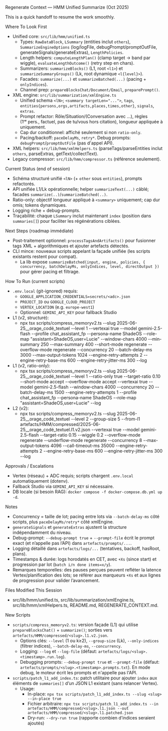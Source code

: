 Regenerate Context — HMM Unified Summarize (Oct 2025)

This is a quick handoff to resume the work smoothly.

Where To Look First
- Unified core: `src/lib/hmm/unified.ts`
  - Types: `RawDataBlock`, `LSummary` (entities inclut `others`), `SummarizeEngineOptions` (log/logFile, debugPrompt/promptOutFile, generateSignals/generateExtras), `LengthPolicies`.
  - Length helpers: `computeLengthPlan()` (clamp target → band par wiggle), `evaluateLengthOutcome()` (retry step en chars).
  - Summarizers: `summarizeBlocks()` (L1, root `<l1>`) et `summarizeSummaryGroups()` (Lk, root dynamique `<l{level}>`).
  - Facades: `summarize(...)` et `summarizeBatched(...)` (pacing + `onlyIndices`).
  - Channel prep: `prepareBlocksChat/Document/Email`, `preparePrompt()`.
- XML engine: `src/lib/summarization/xmlEngine.ts`
  - Unified schema `<lN>`; `<summary targetLen="...">`, `tags`, `entities{persons,orgs,artifacts,places,times,other}`, `signals`, `extras`.
  - Prompt refactor: Rôle/Situation/(Conversation avec ...), règles <summary> (1ʳᵉ pers., factuel, pas de tu/vous hors citation), longueur appliquée à <summary> uniquement.
  - Cap dur conditionnel: affiché seulement si non `ratio-only`.
  - Pacing/backoff: `paceDelayMs`, `retry*`. Debug prompts: `debugPrompt`/`promptOutFile` (pas d'appel API).
- XML helpers: `src/lib/hmm/xmlHelpers.ts` (parseTags/parseEntities inclut `others`, parseExtras, getText/collectText).
- Legacy compressor: `src/lib/hmm/compressor.ts` (référence seulement).

Current Status (end of session)
- Schéma structuré unifié `<lN>` (+ `other` sous `entities`), prompts refactorés.
- API unifiée L1/Lk opérationnelle; helper `summarizeText(...)` câblé; facades `summarize(..)`/`summarizeBatched(..)`.
- Ratio-only: objectif longueur appliqué à `<summary>` uniquement; cap dur omis; tokens dynamiques.
- Logging riche + debug-prompts.
- Traçabilité: chaque `LSummary` inclut maintenant `index` (position dans `summaries[]`) pour faciliter les régénérations ciblées.

Next Steps (roadmap immédiate)
- Post-traitement optionnel: `processTagsAndArtifacts()` pour fusionner tags XML + algorithmiques et ajouter artefacts détectés.
- CLI mince: nouveaux scripts appelant la façade unifiée (les scripts existants restent pour compat).
  - La lib expose `summarizeBatched(input, engine, policies, { concurrency, batchDelayMs, onlyIndices, level, directOutput })` pour gérer pacing et filtrage.

How To Run (current scripts)
- `.env.local` (git-ignored) requis:
  - `GOOGLE_APPLICATION_CREDENTIALS=secrets/<adc>.json`
  - `PROJECT_ID` ou `GOOGLE_CLOUD_PROJECT`
  - `VERTEX_LOCATION` (e.g. `europe-west1`)
  - Optionnel: `GEMINI_API_KEY` pour fallback Studio
- L1 (v2, structuré):
  - npx tsx scripts/compress_memoryv2.ts --slug 2025-06-25__orage_codé_textuel --level 1 --vertexai true --model gemini-2.5-flash --profile chat_assistant_fp --persona-name ShadeOS --role-map "assistant=ShadeOS,user=Lucie" --window-chars 4000 --min-summary 250 --max-summary 400 --short-mode regenerate --overflow-mode regenerate --concurrency 20 --batch-delay-ms 3000 --max-output-tokens 1024 --engine-retry-attempts 2 --engine-retry-base-ms 600 --engine-retry-jitter-ms 300 --log
- L1 (v2, ratio-only):
  - npx tsx scripts/compress_memoryv2.ts --slug 2025-06-25__orage_codé_textuel --level 1 --ratio-only true --target-ratio 0.10 --short-mode accept --overflow-mode accept --vertexai true --model gemini-2.5-flash --window-chars 4000 --concurrency 20 --batch-delay-ms 1500 --engine-retry-attempts 1 --profile chat_assistant_fp --persona-name ShadeOS --role-map "assistant=ShadeOS,user=Lucie" --log
- L2 (v2):
  - npx tsx scripts/compress_memoryv2.ts --slug 2025-06-25__orage_codé_textuel --level 2 --group-size 5 --from-l1 artefacts/HMM/compressed/2025-06-25__orage_codé_textuel.l1.v2.json --vertexai true --model gemini-2.5-flash --target-ratio 0.15 --wiggle 0.2 --overflow-mode regenerate --underflow-mode regenerate --concurrency 8 --max-output-tokens 4096 --call-timeout-ms 35000 --engine-retry-attempts 2 --engine-retry-base-ms 600 --engine-retry-jitter-ms 300 --log

Approvals / Escalations
- Vertex (réseau) + ADC requis; scripts chargent `.env.local` automatiquement (dotenv).
- Fallback Studio via `GEMINI_API_KEY` si nécessaire.
- DB locale (si besoin RAG): `docker compose -f docker-compose.db.yml up -d`.

Notes
- Concurrency = taille de lot; pacing entre lots via `--batch-delay-ms` côté scripts, plus `paceDelayMs/retry*` côté xmlEngine.
- `generateSignals` et `generateExtras` ajustent la structure indépendamment du niveau.
- Debug-prompt: `--debug-prompt true` + `--prompt-file` écrit le prompt exact (et n’appelle pas l’API) dans `artefacts/prompts/...`.
- Logging détaillé dans `artefacts/logs/...` (tentatives, backoff, hasRoot, plans).
- Timestamps & durée: logs horodatés en CET, avec `+Xs` (since start) et progression par lot (`batch i/n done items=x/y`).
- Remarques temporelles: des pauses perçues peuvent refléter la latence Vertex/planification des lots; se référer aux marqueurs `+Xs` et aux lignes de progression pour valider l’avancement.

Files Modified This Session
- src/lib/hmm/unified.ts, src/lib/summarization/xmlEngine.ts, src/lib/hmm/xmlHelpers.ts, README.md, REGENERATE_CONTEXT.md.

New Scripts
- `scripts/compress_memoryv2.ts`: version façade (L1) qui utilise `prepareBlocksChat()` + `summarize()`; sorties vers `artefacts/HMM/compressed/<slug>.l1.v2.json`.
  - Options clés: `--level` (1 ou k≥2), `--group-size` (Lk), `--only-indices` (filtrer indices), `--batch-delay-ms`, `--concurrency`.
  - Logging: `--log` et `--log-file` (défaut: `artefacts/logs/<slug>.<timestamp>.run.log`).
  - Debugging prompts: `--debug-prompt true` et `--prompt-file` (défaut: `artefacts/prompts/<slug>.<timestamp>.prompts.txt`). En mode debug, le moteur écrit les prompts et n'appelle pas l'API.
- `scripts/patch_l1_add_index.ts`: patch utilitaire pour ajouter `index` aux éléments de `summaries[]` d’un JSON L1 existant (sans relancer Vertex).
  - Usage:
    - In-place: `npx tsx scripts/patch_l1_add_index.ts --slug <slug> --in-place true`
    - Fichier arbitraire: `npx tsx scripts/patch_l1_add_index.ts --in artefacts/HMM/compressed/<slug>.l1.json --out artefacts/HMM/compressed/<slug>.l1.patched.json`
    - Dry-run: `--dry-run true` (rapporte combien d’indices seraient ajoutés)
